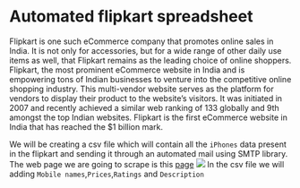 # Automated flipkart spreadsheet
Flipkart is one such eCommerce company that promotes online sales in India. It is not only for accessories, but for a wide range of other daily use items as well, that Flipkart remains as the leading choice of online shoppers. Flipkart, the most prominent eCommerce website in India and is empowering tons of Indian businesses to venture into the competitive online shopping industry. This multi-vendor website serves as the platform for vendors to display their product to the website’s visitors. It was initiated in 2007 and recently achieved a similar web ranking of 133 globally and 9th amongst the top Indian websites. Flipkart is the first eCommerce website in India that has reached the $1 billion mark.

We will be creating a csv file which will contain all the `iPhones` data present in the flipkart and sending it through an automated mail using SMTP library. The web page we are going to scrape is this [page](https://www.flipkart.com/mobiles/pr?sid=tyy%2C4io&otracker=categorytree&p%5B%5D=facets.brand%255B%255D%3DAPPLE&page=) 
![](https://imgur.com/a/hLFcWJT)
In the csv file we will adding `Mobile names`,`Prices`,`Ratings` and `Description`

